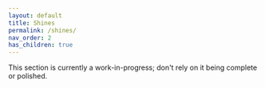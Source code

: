 ```yaml
---
layout: default
title: Shines
permalink: /shines/
nav_order: 2
has_children: true
---
```


This section is currently a work-in-progress; don't rely on it being complete or polished.
